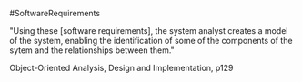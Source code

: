 #SoftwareRequirements

"Using these [software requirements], the system analyst creates a model of the system, enabling the identification of some of the components of the sytem and the relationships between them."

Object-Oriented Analysis, Design and Implementation, p129